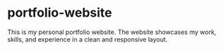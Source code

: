 # portfolio-website
This is my personal portfolio website. The website showcases my work, skills, and experience in a clean and responsive layout.
